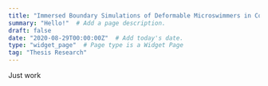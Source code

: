 ```yaml
---
title: "Immersed Boundary Simulations of Deformable Microswimmers in Complex Fluids"  # Add a page title.
summary: "Hello!"  # Add a page description.
draft: false
date: "2020-08-29T00:00:00Z"  # Add today's date.
type: "widget_page"  # Page type is a Widget Page
tag: "Thesis Research"
---
```

Just work 
